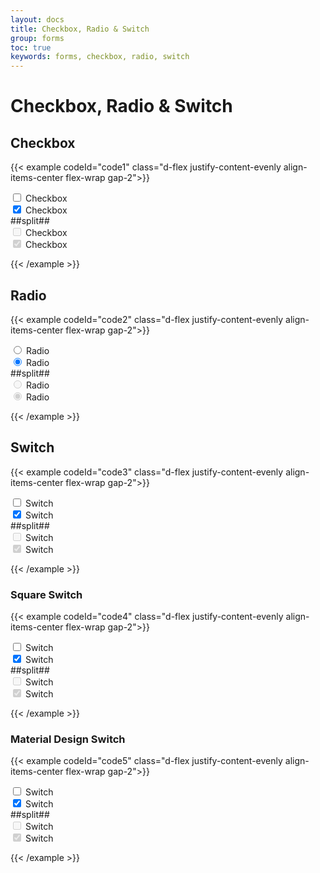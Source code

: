 ```yaml
---
layout: docs
title: Checkbox, Radio & Switch
group: forms
toc: true
keywords: forms, checkbox, radio, switch
---
```


# Checkbox, Radio & Switch

## Checkbox
{{< example codeId="code1" class="d-flex justify-content-evenly align-items-center flex-wrap gap-2">}}

<div>
  <div class="form-check">
    <input class="form-check-input" type="checkbox" value="" id="checkbox1">
    <label class="form-check-label" for="checkbox1">Checkbox</label>
  </div>
  <div class="form-check">
    <input class="form-check-input" type="checkbox" value="" id="checkbox2" checked>
    <label class="form-check-label" for="checkbox2">Checkbox</label>
  </div>
</div>
##split##
<div>
  <div class="form-check">
    <input class="form-check-input" type="checkbox" value="" id="checkbox3" disabled>
    <label class="form-check-label" for="checkbox3">Checkbox</label>
  </div>
  <div class="form-check">
    <input class="form-check-input" type="checkbox" value="" id="checkbox4" checked disabled>
    <label class="form-check-label" for="checkbox4">Checkbox</label>
  </div>
</div>

{{< /example >}}

## Radio
{{< example codeId="code2" class="d-flex justify-content-evenly align-items-center flex-wrap gap-2">}}

<div>
  <div class="form-check">
    <input class="form-check-input" type="radio" name="radioSet1" id="radio1">
    <label class="form-check-label" for="radio1">Radio</label>
  </div>
  <div class="form-check">
    <input class="form-check-input" type="radio" name="radioSet1" id="radio2" checked>
    <label class="form-check-label" for="radio2">Radio</label>
  </div>
</div>
##split##
<div>
  <div class="form-check">
    <input class="form-check-input" type="radio" name="radioSet2" id="radio3" disabled>
    <label class="form-check-label" for="radio3">Radio</label>
  </div>
  <div class="form-check">
    <input class="form-check-input" type="radio" name="radioSet2" id="radio4" checked disabled>
    <label class="form-check-label" for="radio4">Radio</label>
  </div>
</div>

{{< /example >}}

## Switch
{{< example codeId="code3" class="d-flex justify-content-evenly align-items-center flex-wrap gap-2">}}

<div>
  <div class="form-check form-switch">
    <input class="form-check-input" type="checkbox" id="switch1">
    <label class="form-check-label" for="switch1">Switch</label>
  </div>
  <div class="form-check form-switch">
    <input class="form-check-input" type="checkbox" id="switch2" checked>
    <label class="form-check-label" for="switch2">Switch</label>
  </div>
</div>
##split##
<div>
  <div class="form-check form-switch">
    <input class="form-check-input" type="checkbox" id="switch3" disabled>
    <label class="form-check-label" for="switch3">Switch</label>
  </div>
  <div class="form-check form-switch">
    <input class="form-check-input" type="checkbox" id="switch4" checked disabled>
    <label class="form-check-label" for="switch4">Switch</label>
  </div>
</div>

{{< /example >}}

### Square Switch
{{< example codeId="code4" class="d-flex justify-content-evenly align-items-center flex-wrap gap-2">}}

<div>
  <div class="form-check form-switch form-switch-square">
    <input class="form-check-input" type="checkbox" id="switch5">
    <label class="form-check-label" for="switch5">Switch</label>
  </div>
  <div class="form-check form-switch form-switch-square">
    <input class="form-check-input" type="checkbox" id="switch6" checked>
    <label class="form-check-label" for="switch6">Switch</label>
  </div>
</div>
##split##
<div>
  <div class="form-check form-switch form-switch-square">
    <input class="form-check-input" type="checkbox" id="switch7" disabled>
    <label class="form-check-label" for="switch7">Switch</label>
  </div>
  <div class="form-check form-switch form-switch-square">
    <input class="form-check-input" type="checkbox" id="switch8" checked disabled>
    <label class="form-check-label" for="switch8">Switch</label>
  </div>
</div>

{{< /example >}}

### Material Design Switch
{{< example codeId="code5" class="d-flex justify-content-evenly align-items-center flex-wrap gap-2">}}

<div>
  <div class="form-check form-switch form-switch-material">
    <input class="form-check-input" type="checkbox" id="switch9">
    <label class="form-check-label" for="switch9">Switch</label>
  </div>
  <div class="form-check form-switch form-switch-material">
    <input class="form-check-input" type="checkbox" id="switch10" checked>
    <label class="form-check-label" for="switch10">Switch</label>
  </div>
</div>
##split##
<div>
  <div class="form-check form-switch form-switch-material">
    <input class="form-check-input" type="checkbox" id="switch11" disabled>
    <label class="form-check-label" for="switch11">Switch</label>
  </div>
  <div class="form-check form-switch form-switch-material">
    <input class="form-check-input" type="checkbox" id="switch12" checked disabled>
    <label class="form-check-label" for="switch12">Switch</label>
  </div>
</div>

{{< /example >}}
